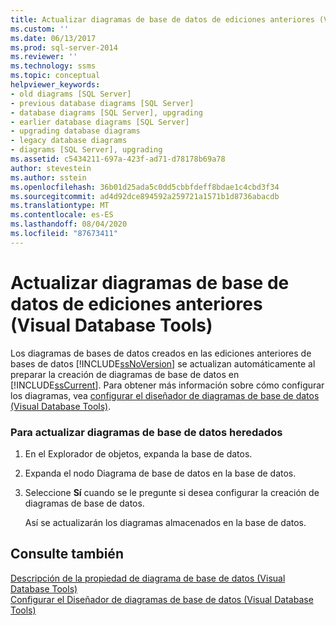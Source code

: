 ```yaml
---
title: Actualizar diagramas de base de datos de ediciones anteriores (Visual Database Tools) | Microsoft Docs
ms.custom: ''
ms.date: 06/13/2017
ms.prod: sql-server-2014
ms.reviewer: ''
ms.technology: ssms
ms.topic: conceptual
helpviewer_keywords:
- old diagrams [SQL Server]
- previous database diagrams [SQL Server]
- database diagrams [SQL Server], upgrading
- earlier database diagrams [SQL Server]
- upgrading database diagrams
- legacy database diagrams
- diagrams [SQL Server], upgrading
ms.assetid: c5434211-697a-423f-ad71-d78178b69a78
author: stevestein
ms.author: sstein
ms.openlocfilehash: 36b01d25ada5c0dd5cbbfdeff8bdae1c4cbd3f34
ms.sourcegitcommit: ad4d92dce894592a259721a1571b1d8736abacdb
ms.translationtype: MT
ms.contentlocale: es-ES
ms.lasthandoff: 08/04/2020
ms.locfileid: "87673411"
---
```

# <a name="upgrade-database-diagrams-from-previous-editions-visual-database-tools"></a>Actualizar diagramas de base de datos de ediciones anteriores (Visual Database Tools)
  Los diagramas de bases de datos creados en las ediciones anteriores de bases de datos [!INCLUDE[ssNoVersion](../../includes/ssnoversion-md.md)] se actualizan automáticamente al preparar la creación de diagramas de base de datos en [!INCLUDE[ssCurrent](../../includes/sscurrent-md.md)]. Para obtener más información sobre cómo configurar los diagramas, vea [configurar el diseñador de diagramas de base de datos &#40;Visual Database Tools&#41;](visual-database-tools.md).  
  
### <a name="to-upgrade-legacy-database-diagrams"></a>Para actualizar diagramas de base de datos heredados  
  
1.  En el Explorador de objetos, expanda la base de datos.  
  
2.  Expanda el nodo Diagrama de base de datos en la base de datos.  
  
3.  Seleccione **Sí** cuando se le pregunte si desea configurar la creación de diagramas de base de datos.  
  
     Así se actualizarán los diagramas almacenados en la base de datos.  
  
## <a name="see-also"></a>Consulte también  
 [Descripción de la propiedad de diagrama de base de datos &#40;Visual Database Tools&#41;](understand-database-diagram-ownership-visual-database-tools.md)   
 [Configurar el Diseñador de diagramas de base de datos &#40;Visual Database Tools&#41;](visual-database-tools.md)  
  
  
